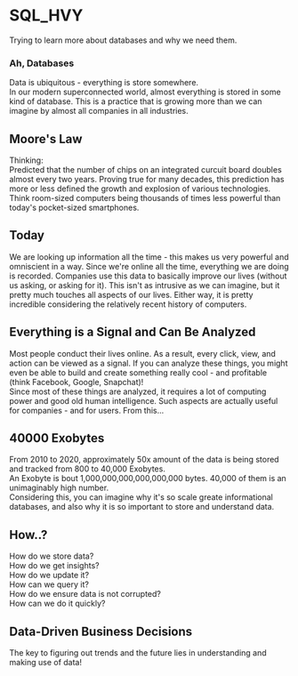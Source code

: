# SQL_HVY

Trying to learn more about databases and why we need them.

### Ah, Databases
Data is ubiquitous - everything is store somewhere.<br>
In our modern superconnected world, almost everything is stored in some kind of database. This is a practice that is growing more than we can imagine by almost all companies in all industries.

## Moore's Law
Thinking:<br>
Predicted that the number of chips on an integrated curcuit board doubles almost every two years. Proving true for many decades, this prediction has more or less defined the growth and explosion of various technologies. Think room-sized computers being thousands of times less powerful than today's pocket-sized smartphones.<br>

## Today
We are looking up information all the time - this makes us very powerful and omniscient in a way.
Since we're online all the time, everything we are doing is recorded. Companies use this data to basically improve our lives (without us asking, or asking for it). This isn't as intrusive as we can imagine, but it pretty much touches all aspects of our lives. Either way, it is pretty incredible considering the relatively recent history of computers.<br>

## Everything is a Signal and Can Be Analyzed
Most people conduct their lives online. As a result, every click, view, and action can be viewed as a signal. If you can analyze these things, you might even be able to build and create something really cool - and profitable (think Facebook, Google, Snapchat)!<br>
Since most of these things are analyzed, it requires a lot of computing power and good old human intelligence. Such aspects are actually useful for companies - and for users. From this...

## 40000 Exobytes
From 2010 to 2020, approximately 50x amount of the data is being stored and tracked from 800 to 40,000 Exobytes.<br>
An Exobyte is bout 1,000,000,000,000,000,000 bytes. 40,000 of them is an unimaginably high number.<br>
Considering this, you can imagine why it's so scale greate informational databases, and also why it is so important to store and understand data.

## How..?
How do we store data?<br>
How do we get insights?<br>
How do we update it?<br>
How can we query it?<br>
How do we ensure data is not corrupted?<br>
How can we do it quickly?<br>

## Data-Driven Business Decisions
The key to figuring out trends and the future lies in understanding and making use of data!



